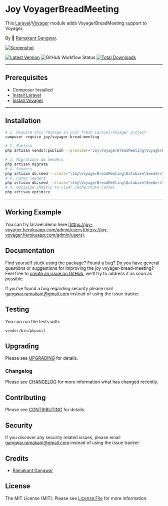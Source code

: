 # Joy VoyagerBreadMeeting

This [Laravel](https://laravel.com/)/[Voyager](https://voyager.devdojo.com/) module adds VoyagerBreadMeeting support to Voyager.

By 🐼 [Ramakant Gangwar](https://github.com/rxcod9).

[![Screenshot](https://raw.githubusercontent.com/rxcod9/joy-voyager-bread-meeting/main/cover.jpg)](https://joy-voyager.herokuapp.com/)

[![Latest Version](https://img.shields.io/github/v/release/rxcod9/joy-voyager-bread-meeting?style=flat-square)](https://github.com/rxcod9/joy-voyager-bread-meeting/releases)
![GitHub Workflow Status](https://img.shields.io/github/workflow/status/rxcod9/joy-voyager-bread-meeting/run-tests?label=tests)
[![Total Downloads](https://img.shields.io/packagist/dt/joy/voyager-bread-meeting.svg?style=flat-square)](https://packagist.org/packages/joy/voyager-bread-meeting)

---

## Prerequisites

*   Composer Installed
*   [Install Laravel](https://laravel.com/docs/installation)
*   [Install Voyager](https://github.com/the-control-group/voyager)

---

## Installation

```bash
# 1. Require this Package in your fresh Laravel/Voyager project
composer require joy/voyager-bread-meeting

# 2. Publish
php artisan vendor:publish --provider="Joy\VoyagerBreadMeeting\VoyagerBreadMeetingServiceProvider" --force

# 3. Migrations && Seeders
php artisan migrate
# 4. Seeders
php artisan db:seed --class="\Joy\VoyagerBreadMeeting\Database\Seeders\VoyagerDatabaseSeeder" --force
# 4. Dummy Seeders
php artisan db:seed --class="\Joy\VoyagerBreadMeeting\Database\Seeders\VoyagerDummyDatabaseSeeder" --force
# 4. Optimize [Mostly to clear cache/route cache]
php artisan optimize
```

---


## Working Example

You can try laravel demo here [https://joy-voyager.herokuapp.com/admin/users](https://joy-voyager.herokuapp.com/admin/users).

## Documentation

Find yourself stuck using the package? Found a bug? Do you have general questions or suggestions for improving the joy voyager-bread-meeting? Feel free to [create an issue on GitHub](https://github.com/rxcod9/joy-voyager-bread-meeting/issues), we'll try to address it as soon as possible.

If you've found a bug regarding security please mail [gangwar.ramakant@gmail.com](mailto:gangwar.ramakant@gmail.com) instead of using the issue tracker.

## Testing

You can run the tests with:

```bash
vendor/bin/phpunit
```

## Upgrading

Please see [UPGRADING](UPGRADING.md) for details.

### Changelog

Please see [CHANGELOG](CHANGELOG.md) for more information what has changed recently.

## Contributing

Please see [CONTRIBUTING](CONTRIBUTING.md) for details.

## Security

If you discover any security related issues, please email [gangwar.ramakant@gmail.com](mailto:gangwar.ramakant@gmail.com) instead of using the issue tracker.

## Credits

- [Ramakant Gangwar](https://github.com/rxcod9)

## License

The MIT License (MIT). Please see [License File](LICENSE.md) for more information.
